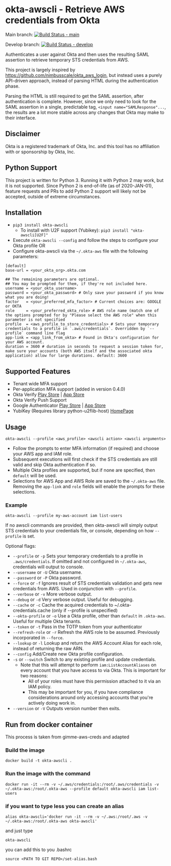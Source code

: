 # okta-awscli - Retrieve AWS credentials from Okta

Main branch: [![Build Status - main](https://travis-ci.org/jmhale/okta-awscli.svg?branch=main)](https://travis-ci.org/jmhale/okta-awscli)

Develop branch: [![Build Status - develop](https://travis-ci.org/jmhale/okta-awscli.svg?branch=develop)](https://travis-ci.org/jmhale/okta-awscli)

Authenticates a user against Okta and then uses the resulting SAML assertion to retrieve temporary STS credentials from AWS.

This project is largely inspired by https://github.com/nimbusscale/okta_aws_login, but instead uses a purely API-driven approach, instead of parsing HTML during the authentication phase.

Parsing the HTML is still required to get the SAML assertion, after authentication is complete. However, since we only need to look for the SAML assertion in a single, predictable tag, `<input name="SAMLResponse"...`, the results are a lot more stable across any changes that Okta may make to their interface.

## Disclaimer
Okta is a registered trademark of Okta, Inc. and this tool has no affiliation with or sponsorship by Okta, Inc.

## Python Support
This project is written for Python 3. Running it with Python 2 may work, but it is not supported. Since Python 2 is end-of-life (as of 2020-JAN-01), feature requests and PRs to add Python 2 support will likely not be accepted, outside of extreme circumstances.

## Installation

- `pip3 install okta-awscli`
  - To install with U2F support (Yubikey): `pip3 install "okta-awscli[U2F]"`
- Execute `okta-awscli --config` and follow the steps to configure your Okta profile OR
- Configure okta-awscli via the `~/.okta-aws` file with the following parameters:

```
[default]
base-url = <your_okta_org>.okta.com

## The remaining parameters are optional.
## You may be prompted for them, if they're not included here.
username = <your_okta_username>
password = <your_okta_password> # Only save your password if you know what you are doing!
factor   = <your_preferred_mfa_factor> # Current choices are: GOOGLE or OKTA
role     = <your_preferred_okta_role> # AWS role name (match one of the options prompted for by "Please select the AWS role" when this parameter is not specified
profile  = <aws_profile_to_store_credentials> # Sets your temporary credentials to a profile in `.aws/credentials`. Overridden by `--profile` command line flag
app-link = <app_link_from_okta> # Found in Okta's configuration for your AWS account.
duration = 3600 # duration in seconds to request a session token for, make sure your accounts (both AWS itself and the associated okta application) allow for large durations. default: 3600
```

## Supported Features

- Tenant wide MFA support
- Per-application MFA support (added in version 0.4.0)
- Okta Verify [Play Store](https://play.google.com/store/apps/details?id=com.okta.android.auth) | [App Store](https://itunes.apple.com/us/app/okta-verify/id490179405)
- Okta Verify Push Support
- Google Authenticator [Play Store](https://play.google.com/store/apps/details?id=com.google.android.apps.authenticator2) | [App Store](https://itunes.apple.com/us/app/google-authenticator/id388497605)
- YubiKey (Requires library python-u2flib-host)  [HomePage](https://www.yubico.com/)

## Usage

`okta-awscli --profile <aws_profile> <awscli action> <awscli arguments>`
- Follow the prompts to enter MFA information (if required) and choose your AWS app and IAM role.
- Subsequent executions will first check if the STS credentials are still valid and skip Okta authentication if so.
- Multiple Okta profiles are supported, but if none are specified, then `default` will be used.
- Selections for AWS App and AWS Role are saved to the `~/.okta-aws` file. Removing the `app-link` and `role` fields will enable the prompts for these selections.

### Example

`okta-awscli --profile my-aws-account iam list-users`

If no awscli commands are provided, then okta-awscli will simply output STS credentials to your credentials file, or console, depending on how `--profile` is set.

Optional flags:
- `--profile` or `-p` Sets your temporary credentials to a profile in `.aws/credentials`. If omitted and not configured in `~/.okta-aws`, credentials will output to console.
- `--username` or `-U` Okta username.
- `--password` or `-P` Okta password.
- `--force` or `-f` Ignores result of STS credentials validation and gets new credentials from AWS. Used in conjunction with `--profile`.
- `--verbose` or `-v` More verbose output.
- `--debug` or `-d` Very verbose output. Useful for debugging.
- `--cache` or `-c` Cache the acquired credentials to ~/.okta-credentials.cache (only if --profile is unspecified)
- `--okta-profile` or `-o` Use a Okta profile, other than `default` in `.okta-aws`. Useful for multiple Okta tenants.
- `--token` or `-t` Pass in the TOTP token from your authenticator
- `--refresh-role` or `-r` Refresh the AWS role to be assumed. Previously incorporated in `--force`.
- `--lookup` or `-l` Lookup and return the AWS Account Alias for each role, instead of returning the raw ARN. 
- `--config` Add/Create new Okta profile configuration.
- `-s` or `--switch` Switch to any existing profile and update credentials.
  - Note that this will attempt to perform `iam:ListAccountAliases` on every account that you have access to via Okta. This is important for two reasons:
    - All of your roles must have this permission attached to it via an IAM policy.
    - This may be important for you, if you have compliance considerations around only accessing accounts that you're actively doing work in.
- `--version` or `-V` Outputs version number then exits.

## Run from docker container
This process is taken from gimme-aws-creds and adapted

### Build the image 
```
docker build -t okta-awscli .

```
### Run the image with the command

```
docker run -it --rm -v ~/.aws/credentials:/root/.aws/credentials -v ~/.okta-aws:/root/.okta-aws --profile default okta-awscli iam list-users
```

### if you want to type less you can create an alias

```
alias okta-awscli='docker run -it --rm -v ~/.aws:/root/.aws -v ~/.okta-aws:/root/.okta-aws okta-awscli'
```

and just type 
```
okta-awscli
```

you can add this to you .bashrc 
```
source <PATH TO GIT REPO>/set-alias.bash
```
